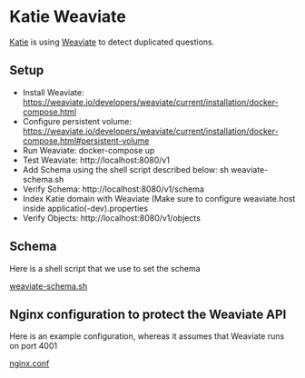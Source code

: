 # Katie Weaviate

[Katie](https://ukatie.com) is using [Weaviate](https://weaviate.io/developers/weaviate/current/) to detect duplicated questions.

## Setup

* Install Weaviate: https://weaviate.io/developers/weaviate/current/installation/docker-compose.html
* Configure persistent volume: https://weaviate.io/developers/weaviate/current/installation/docker-compose.html#persistent-volume
* Run Weaviate: docker-compose up
* Test Weaviate: http://localhost:8080/v1
* Add Schema using the shell script described below: sh weaviate-schema.sh
* Verify Schema: http://localhost:8080/v1/schema
* Index Katie domain with Weaviate (Make sure to configure weaviate.host inside applicatio(-dev).properties
* Verify Objects: http://localhost:8080/v1/objects

## Schema

Here is a shell script that we use to set the schema

[weaviate-schema.sh](./weaviate-schema.sh)

## Nginx configuration to protect the Weaviate API

Here is an example configuration, whereas it assumes that Weaviate runs on port 4001

[nginx.conf](./nginx.conf)
